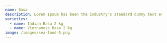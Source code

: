 ```yaml
---
name: Basa
description: Lorem Ipsum has been the industry's standard dummy text ever since the 1500s.
varieties:
  - name: Indian Basa 2 kg
  - name: Vietnamese Basa 2 kg
image: /images/sea-food-5.png
---
```

